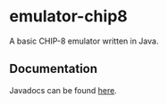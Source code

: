 # emulator-chip8
A basic CHIP-8 emulator written in Java.

## Documentation
Javadocs can be found [here](https://dsvalerian.github.io/emulator-chip8/index.html).
